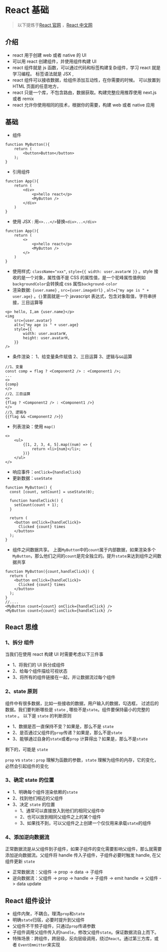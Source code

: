 # React 基础

> 以下提炼于[React 官网](https://react.dev/) ，[React 中文网](https://zh-hans.react.dev/)

## 介绍

- react 用于创建 web 或者 native 的 UI
- 可以用 react 创建组件，并使用组件构建 UI
- react 组件就是 js 函数，可以通过代码和标签构建复杂组件，学习 react 就是学习编程。 标签语法就是 JSX ,
- react 组件可以接收数据，给组件添加互动性，在你需要的时候。 可以放置到 HTML 页面的任意地方，
- react 只是一个库，不包含路由，数据获取。构建完整应用推荐使用 next.js 或者 remix
- react 允许你使用相同的技术，根据你的需要，构建 web 或者 native 应用

## 基础

- 组件

```
function MyButton(){
    return (
        <button>Button</button>
    );
}
```

- 引用组件

```
function App(){
    return (
        <div>
            <p>hello react</p>
            <MyButton />
        </div>
    )
}

```

- 使用 JSX : 用`<>...</>`替换`<div>...</div>`

```
function App(){
    return (
        <>
            <p>hello react</p>
            <MyButton />
        </>
    )
}

```

- 使用样式: `className="xxx"`, `style={{ width: user.avatarW }}` 。style 接收的是一个对象，属性值不是 CSS 的属性值，是一个驼峰属性值例如`backgroundColor`会转换成 css 属性`background-color`
- 渲染数据: `{user.name}` , `src={user.imageUrl}` , `alt={"my age is " + user.age}` 。`{}`里面就是一个 javascript 表达式，包含对象取值，字符串拼接，三目运算等

```
<p> hello, I,am {user.name}</p>
<img
    src={user.avatar}
    alt={"my age is " + user.age}
    style={{
        width: user.avatarW,
        height: user.avatarH,
    }}
/>
```

- 条件渲染： 1、给变量条件赋值 2、三目运算 3、逻辑与`&&`运算

```
//1、变量
const comp = flag ? <Component2 /> : <Component1 />;
...
<>
{comp}
</>
//2、三目运算
<>
{flag ? <Component2 /> : <Component1 />}
</>
//3、逻辑与
{{flag && <Component2 />}}
```

- 列表渲染：使用 `map()`

```
<>
    <ul>
        {[1, 2, 3, 4, 5].map((num) => {
            return <li>{num}</li>;
        })}
    </ul>
</>
```

- 响应事件：`onClick={handleClick}`
- 更新数据：`useState`

```
function MyButton() {
  const [count, setCount] = useState(0);

  function handleClick() {
    setCount(count + 1);
  }

  return (
    <button onClick={handleClick}>
      Clicked {count} times
    </button>
  );
}
```

- 组件之间数据共享。 上面`MyButton`中的`count`属于内部数据，如果渲染多个`MyButton`，那么他们之间的`count`是完全独立的。提升`state`来达到组件之间数据共享

```
function MyButton({count,handleClick}) {
  return (
    <button onClick={handleClick}>
      Clicked {count} times
    </button>
  );
}
//....
<MyButton count={count} onClick={handleClick} />
<MyButton count={count} onClick={handleClick} />
```

## React 思维

### 1、拆分 组件

当我们在使用 react 构建 UI 时需要考虑以下三件事

- 1、将我们的 UI 拆分成组件
- 2、给每个组件描绘可视状态
- 3、将所有的组件链接在一起，并让数据流过每个组件

### 2、state 原则

组件中有很多数据，比如一些接收的数据，用户输入的数据，勾选框， 过滤后的数据。我们要判断哪些是 `state` , 哪些不是`state`。组件要保持最小的完整的 `state` 。 以下是 `state` 的判断原则

- 1、数据是否一直保持不变？如果是，那么不是 `state`
- 2、是否通过父组件的`prop`传递？如果是，那么不是`state`
- 3、能够通过自身的`state`或者`prop` 计算得出？如果是，那么不是`state`

剩下的，可能是 `state`

`prop` vs `state` : `prop` 理解为函数的参数，`state` 理解为组件的内存，它的变化，必然会引起组件的变化

### 3、确定 state 的位置

- 1、明确每个组件渲染依赖的`state`
- 2、找到他们相近的父组件
- 3、决定 `state` 的位置
  - 1、通常可以直接放入到他们的相同父组件中
  - 2、也可以放到相同父组件之上的某个组件
  - 3、如果找不到，可以父组件之上创建一个仅仅用来承载`state`的组件

### 4、添加逆向数据流

正常数据流是从父组件到子组件，如果子组件的变化需要影响父组件，那么就需要添加逆向数据流。父组件将 handle 传入子组件，子组件必要时触发 handle, 在父组件更新 `state`

- 正常数据流：父组件 -> prop -> data -> 子组件
- 逆向数据流：父组件 -> prop -> handle -> 子组件 -> emit handle -> 父组件 -> data update

## React 组件设计

- 组件内聚，不耦合。理清`prop`和`state`
- 明确`state`归宿，必要时提升到父组件
- 父组件不干预子组件，只通过`prop`传递参数
- 子组件调用父组件传入的`handle`，修改父组件`state`。保证数据流自上而下。
- 特殊场景：跨组件，跨层级，反向层级调用，绕过`React`。通过第三方库，或者 `EventEmmitter`来实现
